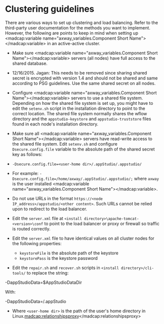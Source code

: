 # Clustering guidelines

There are various ways to set up clustering and load balancing. Refer to the third-party user documentation for the methods you want to implement. However, the following are points to keep in mind when setting up <madcap:variable name="axway_variables.Component Short Name"></madcap:variable> in an active-active cluster.

*   Make sure <madcap:variable name="axway_variables.Component Short Name"></madcap:variable> servers (all nodes) have full access to the shared database.
*   12/16/2015. Jagan: This needs to be removed since sharing shared secret is encrypted with version 1.4 and should not be shared and same according to PSG guidelines. Use the same shared secret on all nodes.
*   Configure  <madcap:variable name="axway_variables.Component Short Name"></madcap:variable> servers to use a shared file system. Depending on how the shared file system is set up, you might have to edit the `setenv.sh` script in the installation directory to point to the correct location. The shared file system normally shares the <span class="code">wflow</span> directory and the  `appstudio-keystore` and `appstudio-truststore` files found in each node's installation directory.
*   Make sure all <madcap:variable name="axway_variables.Component Short Name"></madcap:variable> servers have read-write access to the shared file system. Edit `setenv.sh` and configure `Dsecure.config.file` variable to the absolute path of the shared secret key as follows:
*   `-Dsecure.config.file=<user-home dir>/.appStudio/.appstudio/`
*   For example: `-Dsecure.config.file=/home/axway/.appStudio/.appstudio/;` where `axway` is the user installed <madcap:variable name="axway_variables.Component Short Name"></madcap:variable>.
*   Do not use URLs in the format `https://<node IP_address>/appstudio/<other content>`. Such URLs cannot be relied upon to redirect to the load balancer.
*   Edit the `server.xml` file at `<install directory>\apache-tomcat-<version>\conf` to point to the load balancer or proxy or firewall so traffic is routed correctly.
*   Edit the `server.xml` file to have identical values on all cluster nodes for the following properties:

    *   `keystoreFile` is the absolute path of the keystore
    *   `keystorePass` is the keystore password
*   Edit the `repair.sh` and `recover.sh` scripts in `<install directory>/cli-tools/` to replace the string:

 -DappStudioData=$AppStudioDataDir

 With:

-DappStudioData=<user-home dir>/.appStudio

*   Where `<user-home dir>` is the path of the user's home directory in Linux.<madcap:relationshipsproxy></madcap:relationshipsproxy>